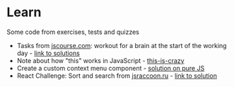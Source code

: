 # Learn
Some code from exercises, tests and quizzes

* Tasks from [jscourse.com](http://jscourse.com/tasks/): workout for a brain at the start of the working day - [link to solutions](/jscourse.com)
* Note about how "this" works in JavaScript - [this-is-crazy](/this-is-crazy)
* Create a custom context menu component - [solution on pure JS](/custom-context-menu)
* React Challenge: Sort and search from [jsraccoon.ru](http://jsraccoon.ru/react-challenge-sort-and-search) - [link to solution](https://github.com/re5pawn/react-challenge-sort-and-search)
